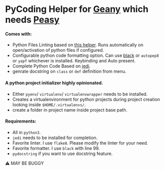 # PyCoding Helper for [Geany](https://geany.org) which needs [Peasy](https://github.com/kugel-/peasy)


#### Comes with:

 * Python Files Linting based on [this helper](https://wiki.geany.org/howtos/check_python_code). Runs automatically on open/activation of python files if configured.
 * Configurable python code formatting option. Can use [black](https://black.readthedocs.io/en/stable/) or `autopep8` or `yapf` whichever is installed. Keybinding and Auto present.
 * Complete Python Code Based on [jedi](https://jedi.readthedocs.io/en/latest/).
 * genrate docstring on `class` or `def` definition from menu. 

 #### A python project initializer highly opinionated.
 * Either `pyenv`/ `virtualenv`/ `virtualenvwrapper` needs to be installed.
 * Creates a virtualenvironment for python projects during project creation looking inside `$HOME/.virtualenvs/`.
 * create a folder in project name inside project base path.
      
 
#### Requirements:
 * All in `python3`. 
 * `jedi` needs to be installed for completion.
 * Favorite linter. I use `flake8`. Please modify the linter for your need.
 * Favorite formatter. I use `black` with line 99.
 * `pydocstring` if you want to use docstring feature.

:warning: MAY BE BUGGY
